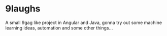 # 9laughs
A small 9gag like project in Angular and Java, gonna try out some machine learning ideas, automation and some other things...
